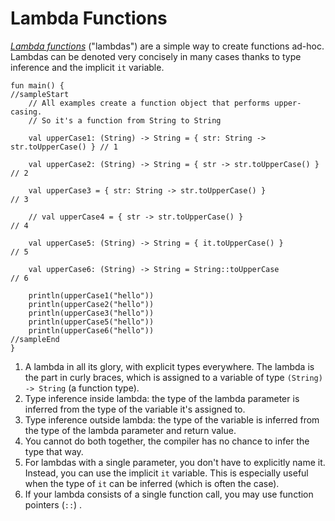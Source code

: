 # Lambda Functions

[*Lambda functions*](https://kotlinlang.org/docs/reference/lambdas.html) ("lambdas") are a simple way to create functions ad-hoc. Lambdas can be denoted very concisely in many cases thanks to type inference and the implicit `it` variable.

```run-kotlin
fun main() {
//sampleStart
    // All examples create a function object that performs upper-casing.
    // So it's a function from String to String

    val upperCase1: (String) -> String = { str: String -> str.toUpperCase() } // 1

    val upperCase2: (String) -> String = { str -> str.toUpperCase() }         // 2

    val upperCase3 = { str: String -> str.toUpperCase() }                     // 3

    // val upperCase4 = { str -> str.toUpperCase() }                          // 4

    val upperCase5: (String) -> String = { it.toUpperCase() }                 // 5

    val upperCase6: (String) -> String = String::toUpperCase                  // 6

    println(upperCase1("hello"))
    println(upperCase2("hello"))
    println(upperCase3("hello"))
    println(upperCase5("hello"))
    println(upperCase6("hello"))
//sampleEnd
}
```

1. A lambda in all its glory, with explicit types everywhere. The lambda is the part in curly braces, which is assigned to a variable of type `(String) -> String` (a function type).
2. Type inference inside lambda: the type of the lambda parameter is inferred from the type of the variable it's assigned to.
3. Type inference outside lambda: the type of the variable is inferred from the type of the lambda parameter and return value.
4. You cannot do both together, the compiler has no chance to infer the type that way.
5. For lambdas with a single parameter, you don't have to explicitly name it. Instead, you can use the implicit `it` variable. This is especially useful when the type of `it` can be inferred (which is often the case).
6. If your lambda consists of a single function call, you may use function pointers (`::`) .

